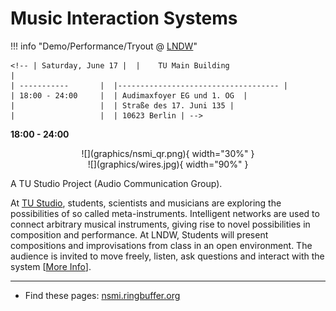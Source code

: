 
# Music Interaction Systems



!!! info "Demo/Performance/Tryout @ [LNDW](https://www.langenachtderwissenschaften.de/en/program/detail/50694)"

    <!-- | Saturday, June 17 |  |    TU Main Building                      |
    | -----------       |  |------------------------------------ |
    | 18:00 - 24:00     |  | Audimaxfoyer EG und 1. OG  |
    |                   |  | Straße des 17. Juni 135 |
    |                   |  | 10623 Berlin | -->

**18:00 - 24:00**

<center>
  ![](graphics/nsmi_qr.png){ width="30%" }
</center>  

<center>
    ![](graphics/wires.jpg){ width="90%" }
</center>

A TU Studio Project (Audio Communication Group).

At [TU Studio](https://www.tu.berlin/en/ak/institutions-and-services/tu-studio/tu-studio-history), students, scientists and musicians are exploring the possibilities of so called meta-instruments. Intelligent networks are used to connect arbitrary musical instruments, giving rise to novel possibilities in composition and performance.
At LNDW, Students will present compositions and improvisations from class in an open environment. The audience is invited to move freely, listen, ask questions and interact with the system [[More Info](https://www.langenachtderwissenschaften.de/en/program/detail/50694)].





---


- Find these pages: [nsmi.ringbuffer.org](http://nsmi.ringbuffer.org)
